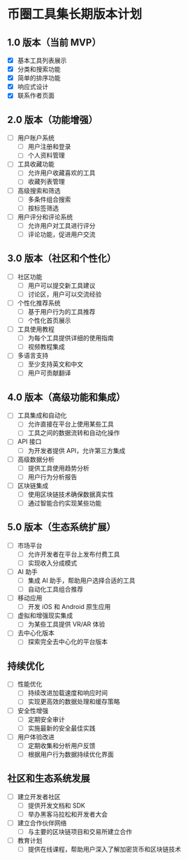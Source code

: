 
# 币圈工具集长期版本计划

## 1.0 版本（当前 MVP）

- [x] 基本工具列表展示
- [x] 分类和搜索功能
- [x] 简单的排序功能
- [x] 响应式设计
- [x] 联系作者页面

## 2.0 版本（功能增强）

- [ ] 用户账户系统
  - [ ] 用户注册和登录
  - [ ] 个人资料管理
- [ ] 工具收藏功能
  - [ ] 允许用户收藏喜欢的工具
  - [ ] 收藏列表管理
- [ ] 高级搜索和筛选
  - [ ] 多条件组合搜索
  - [ ] 按标签筛选
- [ ] 用户评分和评论系统
  - [ ] 允许用户对工具进行评分
  - [ ] 评论功能，促进用户交流

## 3.0 版本（社区和个性化）

- [ ] 社区功能
  - [ ] 用户可以提交新工具建议
  - [ ] 讨论区，用户可以交流经验
- [ ] 个性化推荐系统
  - [ ] 基于用户行为的工具推荐
  - [ ] 个性化首页展示
- [ ] 工具使用教程
  - [ ] 为每个工具提供详细的使用指南
  - [ ] 视频教程集成
- [ ] 多语言支持
  - [ ] 至少支持英文和中文
  - [ ] 用户可贡献翻译

## 4.0 版本（高级功能和集成）

- [ ] 工具集成和自动化
  - [ ] 允许直接在平台上使用某些工具
  - [ ] 工具之间的数据流转和自动化操作
- [ ] API 接口
  - [ ] 为开发者提供 API，允许第三方集成
- [ ] 高级数据分析
  - [ ] 提供工具使用趋势分析
  - [ ] 用户行为分析报告
- [ ] 区块链集成
  - [ ] 使用区块链技术确保数据真实性
  - [ ] 通过智能合约实现某些功能

## 5.0 版本（生态系统扩展）

- [ ] 市场平台
  - [ ] 允许开发者在平台上发布付费工具
  - [ ] 实现收入分成模式
- [ ] AI 助手
  - [ ] 集成 AI 助手，帮助用户选择合适的工具
  - [ ] 自动化工具组合推荐
- [ ] 移动应用
  - [ ] 开发 iOS 和 Android 原生应用
- [ ] 虚拟和增强现实集成
  - [ ] 为某些工具提供 VR/AR 体验
- [ ] 去中心化版本
  - [ ] 探索完全去中心化的平台版本

## 持续优化

- [ ] 性能优化
  - [ ] 持续改进加载速度和响应时间
  - [ ] 实现更高效的数据处理和缓存策略
- [ ] 安全性增强
  - [ ] 定期安全审计
  - [ ] 实施最新的安全最佳实践
- [ ] 用户体验改进
  - [ ] 定期收集和分析用户反馈
  - [ ] 根据用户行为数据持续优化界面

## 社区和生态系统发展

- [ ] 建立开发者社区
  - [ ] 提供开发文档和 SDK
  - [ ] 举办黑客马拉松和开发者大会
- [ ] 建立合作伙伴网络
  - [ ] 与主要的区块链项目和交易所建立合作
- [ ] 教育计划
  - [ ] 提供在线课程，帮助用户深入了解加密货币和区块链技术
